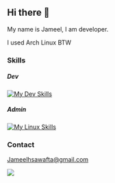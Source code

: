 ## Hi there 👋

My name is Jameel, I am developer.   

I used Arch Linux BTW

### Skills
##### Dev
[![My Dev Skills](https://skillicons.dev/icons?i=rust,cs,java,dart,postgres,firebase,dotnet,flutter,spring)](https://skillicons.dev)   
##### Admin
[![My Linux Skills](https://skillicons.dev/icons?i=arch,linux,bash,git,github)](https://skillicons.dev)   

### Contact
[Jameelhsawafta@gmail.com](mailto:jameelhsawafta@gmail.com)


<a href="https://www.linkedin.com/in/jameelsawafta">
    <img src="https://skillicons.dev/icons?i=linkedin" />
</a>
